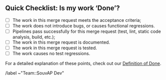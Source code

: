 ## Quick Checklist: Is my work ‘Done’?

- [ ] The work in this merge request meets the acceptance criteria;
- [ ] The work does not introduce bugs, or causes functional regressions.
- [ ] Pipelines pass successfully for this merge request (test, lint, static code analysis, build, etc.);
- [ ] The work in this merge request is documented.
- [ ] The work in this merge request is tested.
- [ ] The work causes no test regressions.

For a detailed explanation of these points, check out our [Definition of Done](https://git.knut.univention.de/univention/customers/dataport/team-souvap/-/blob/master/agreements/definition-of-done.md).


/label ~"Team::SouvAP Dev"